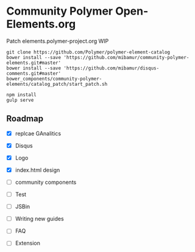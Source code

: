 # Community Polymer Open-Elements.org

Patch elements.polymer-project.org WIP

```
git clone https://github.com/Polymer/polymer-element-catalog
bower install --save 'https://github.com/mibamur/community-polymer-elements.git#master'
bower install --save 'https://github.com/mibamur/disqus-comments.git#master'
bower_components/community-polymer-elements/catalog_patch/start_patch.sh

npm install
gulp serve
```

## Roadmap

 - [x] replcae GAnalitics
 - [x] Disqus
 - [x] Logo
 - [x] index.html design
 - [ ] community components
 - [ ] Test
 - [ ] JSBin
 - [ ] Writing new guides
 - [ ] FAQ
 - [ ] Extension
 

